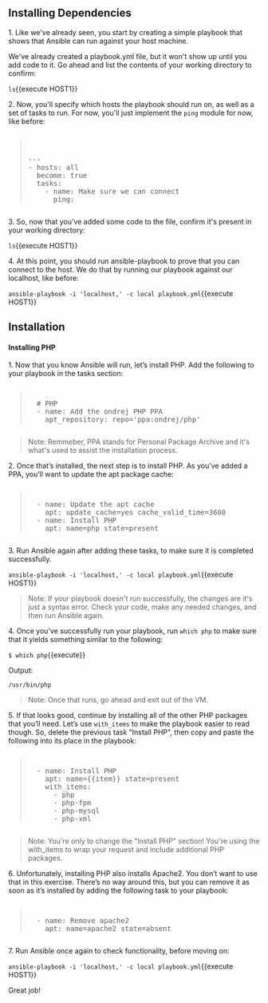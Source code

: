 ## Installing Dependencies
1\. Like we've already seen, you start by creating a simple playbook that shows that Ansible can run against your host machine.

We've already created a playbook.yml file, but it won't show up until you add code to it. Go ahead and list the contents of your working directory to confirm:

`ls`{{execute HOST1}}

2\. Now, you'll specify which hosts the playbook should run on, as well as a set of tasks to run. For now, you'll just implement the `ping` module for now, like before:

<pre class="file" data-filename="playbook.yml"><blockquote>

---
- hosts: all
  become: true
  tasks:
    - name: Make sure we can connect
      ping:
</blockquote></pre>

3\. So, now that you've added some code to the file, confirm it's present in your working directory:

`ls`{{execute HOST1}}

4\. At this point, you should run ansible-playbook to prove that you can connect to the host. We do that by running our playbook against our localhost, like before:

`ansible-playbook -i 'localhost,' -c local playbook.yml`{{execute HOST1}}

## Installation

#### Installing PHP

1\. Now that you know Ansible will run, let’s install PHP. Add the following to your playbook in the tasks section:

<pre class="file" data-filename="playbook.yml" data-target="append"><blockquote>
  # PHP
  - name: Add the ondrej PHP PPA
    apt_repository: repo='ppa:ondrej/php'
</blockquote></pre>

>Note: Remmeber, PPA stands for Personal Package Archive and it's what's used to assist the installation process.

2\. Once that’s installed, the next step is to install PHP. As you’ve added a PPA, you’ll want to update the apt package cache:

<pre class="file" data-filename="playbook.yml" data-target="append"><blockquote>
  - name: Update the apt cache
    apt: update_cache=yes cache_valid_time=3600
  - name: Install PHP
    apt: name=php state=present
</blockquote></pre>

3\. Run Ansible again after adding these tasks, to make sure it is completed successfully.

`ansible-playbook -i 'localhost,' -c local playbook.yml`{{execute HOST1}}

>Note: If your playbook doesn't run successfully, the changes are it's just a syntax error. Check your code, make any needed changes, and then run Ansible again.

4\. Once you’ve successfully run your playbook, run `which php` to make sure that it yields something similar to the following:

`$ which php`{{execute}}

Output:

```
/usr/bin/php
```

>Note: Once that runs, go ahead and exit out of the VM.

5\. If that looks good, continue by installing all of the other PHP packages that you’ll need. Let’s use `with_items` to make the playbook easier to read though. So, delete the previous task "Install PHP", then copy and paste the following into its place in the playbook:

<pre><blockquote>
  - name: Install PHP
    apt: name={{item}} state=present
    with_items:
      - php
      - php-fpm
      - php-mysql
      - php-xml
</blockquote></pre>

>Note: You're only to change the "Install PHP" section! You're using the with_items to wrap your request and include additional PHP packages.

6\. Unfortunately, installing PHP also installs Apache2. You don’t want to use that in this exercise. There’s no way around this, but you can remove it as soon as it’s installed by adding the following task to your playbook:

<pre class="file" data-filename="playbook.yml" data-target="append"><blockquote>
  - name: Remove apache2
    apt: name=apache2 state=absent
</blockquote></pre>

7\. Run Ansible once again to check functionality, before moving on:

`ansible-playbook -i 'localhost,' -c local playbook.yml`{{execute HOST1}}

Great job!
